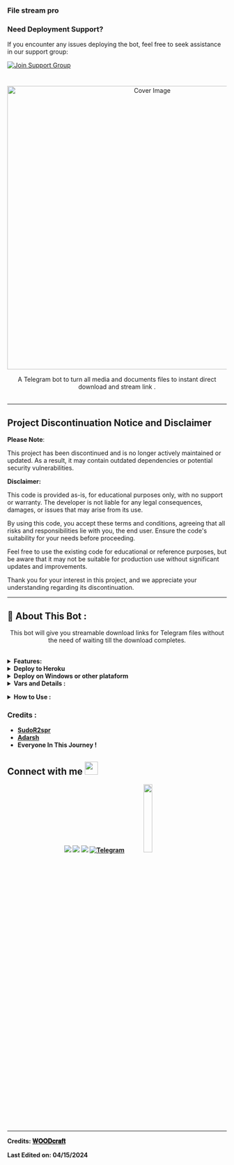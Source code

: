 ### File stream pro


### Need Deployment Support?

If you encounter any issues deploying the bot, feel free to seek assistance in our support group:

[![Join Support Group](https://img.shields.io/badge/Join%20Support%20Group-Click%20Here-blue?style=flat&logo=telegram&labelColor=white&link=https://t.me/Op_Topic_Group)](https://t.me/Op_Topic_Group)



<h1 align="center"></h1>
<p align="center"> 
  <img src="https://graph.org/file/fff4ea35f47dce9626c69.jpg" alt="Cover Image" width="650">
  </a>
  
 <p align="center">
    A Telegram bot to turn all media and documents files to instant direct download and stream link .
    <br />
   </strong></a>
    <br />
  </p>


<hr>

## Project Discontinuation Notice and Disclaimer

**Please Note**:

This project has been discontinued and is no longer actively maintained or updated. As a result, it may contain outdated dependencies or potential security vulnerabilities.

**Disclaimer:**

This code is provided as-is, for educational purposes only, with no support or warranty. The developer is not liable for any legal consequences, damages, or issues that may arise from its use.

By using this code, you accept these terms and conditions, agreeing that all risks and responsibilities lie with you, the end user. Ensure the code's suitability for your needs before proceeding.

Feel free to use the existing code for educational or reference purposes, but be aware that it may not be suitable for production use without significant updates and improvements.

Thank you for your interest in this project, and we appreciate your understanding regarding its discontinuation.

<hr>

## 🍁 About This Bot :

</p>
<p align='center'>
    This bot will give you streamable download links for Telegram files without the need of waiting till the download completes.
</p>


<br>
<details>
  <summary><b>Features:</b></summary>
  
<p>

🚀Features<p>
💥Superfast⚡️ download and stream links.<br>
💥No ads in generated links.<br>
💥Superfast interface.<br>
💥Along with the links you also get file information like name,size ,etc.<br>
💥Updates channel Support.<br>
💥Mongodb database support for broadcasting.<br>
💥Password Protection.<br>
💥User DC Check.<br>
💥Custom Domain support. <br>
💥All unwanted code removed. <br>
💥A lot more tired of writing check out by deploying it. 
</details>
  <details>
      <summary><b>Deploy to Heroku<b></summary>
      Click the button below to deploy the bot on Heroku:

[![Deploy](https://www.herokucdn.com/deploy/button.svg)](https://heroku.com/deploy?template=https://github.com/SudoR2spr/wdzone-file-stream-pro)

  </details>
  <details>
  <summary><b>Deploy on Windows or other plataform<b></summary>
  
  You should make sure you have Python 3.6+ installed on your PC, then clone this repo and run the following commands in a terminal:

```py
git clone https://github.com/SudoR2spr/wdzone-file-stream-pro
cd wdzone-file-stream-pro
virtualenv -p /usr/bin/python3 venv
. ./venv/bin/activate
pip install -r requirements.txt
python3 -m wdzone
```



and to stop the whole bot,
 do <kbd>CTRL</kbd>+<kbd>C</kbd>

 </details>
</details>
<details>
  <summary><b>Vars and Details :</b></summary>

Go to a file named `Vars.py` in the `wdzone` Named File and add all the variables there.
An example of `Vars.py` file:

```py
API_ID=12345
API_HASH=gsx576f8738x903f3sfzx45
BOT_TOKEN=Your_Bot_Token
BIN_CHANNEL=-100
PORT=8080
FQDN=your_server_ip
OWNER_ID=your_user_id
DATABASE_URL=mongodb_uri
```
`API_ID` : Goto [my.telegram.org](https://my.telegram.org) to obtain this.

`API_HASH` : Goto [my.telegram.org](https://my.telegram.org) to obtain this.
  
`BOT_TOKEN` : Get the bot token from [@BotFather](https://telegram.dog/BotFather)

`BIN_CHANNEL` : Create a new channel (private/public), add [@missrose_bot](https://telegram.dog/MissRose_bot) as admin to the channel and type /id. Now copy paste the ID into this field.
  
`OWNER_USERNAME` : U should be knowing it afterall it's your username dont remember it? just go to settings!

`OWNER_ID` : Your Telegram User ID

`DATABASE_URL` : MongoDB URI for saving User IDs when they first Start the Bot. We will use that for Broadcasting to them. I will try to add more features related with Database. If you need help to get the URI you can click on logo below!

[![mongo](https://telegra.ph/file/fd68906852c71fdd68bef.jpg)](https://www.youtube.com/watch?v=HhHzCfrqsoE)

 Option Vars

`UPDATES_CHANNEL` : Put a Public Channel Username, so every user have to Join that channel to use the bot. Must add bot to channel as Admin to work properly.

`BANNED_CHANNELS` : Put IDs of Banned Channels where bot will not work. You can add multiple IDs & separate with <kbd>Space</kbd>.

`SLEEP_THRESHOLD` : Set a sleep threshold for flood wait exceptions happening globally in this telegram bot instance, below which any request that raises a flood wait will be automatically invoked again after sleeping for the required amount of time. Flood wait exceptions requiring higher waiting times will be raised. Defaults to 60 seconds.

`WORKERS` : Number of maximum concurrent workers for handling incoming updates. Defaults to `3`

`PORT` : The port that you want your webapp to be listened to. Defaults to `8080`

`WEB_SERVER_BIND_ADDRESS` : Your server bind adress. Defauls to `0.0.0.0`

`NO_PORT` : If you don't want your port to be displayed. You should point your `PORT` to `80` (http) or `443` (https) for the links to work. Ignore this if you're on Heroku.

`FQDN` :  A Fully Qualified Domain Name if present. Defaults to `WEB_SERVER_BIND_ADDRESS` </details>

<details>
  <summary><b>How to Use :</b></summary>

:warning: **Before using the  bot, don't forget to add the bot to the `BIN_CHANNEL` as an Admin**
 
`/start` : To check if the bot is alive or not.

To get an instant stream link, just forward any media to the bot and boom, its fast af.

![image](https://graph.org/file/80f8407f52564d654bf24.jpg)  
![image](https://graph.org/file/5c7e83f9c56fb1fc74de9.jpg)
<h1 align="center"></h1>
<p align="center"> 
  <img src="https://graph.org/file/80f8407f52564d654bf24.jpg" alt="Cover Image" width="650">
  <img src="https://graph.org/file/5c7e83f9c56fb1fc74de9.jpg" alt="Cover Image" width="650">
  </a>


### Channel Support
Bot also Supported with Channels. Just add bot Channel as Admin. If any new file comes in Channel it will edit it with **Get Download Link** Button. </details>

### Credits : 

- [SudoR2spr](https://github.com/SudoR2spr)
- [Adarsh](https://github.com/adarsh-goel)
- Everyone In This Journey !


## Connect with me <img src="https://media.giphy.com/media/iY8CRBdQXODJSCERIr/giphy.gif" width="30px">
<p align="center">
<a href="https://t.me/Opleech"><img src="https://img.shields.io/badge/-𝐖𝐎𝐎𝐃𝐜𝐫𝐚𝐟𝐭 𝐌𝐢𝐫𝐫𝐨𝐫 𝐙𝐨𝐧𝐞™%20%20-0077B5?style=flat&logo=Telegram&logoColor=white"/></a>
<a href="https://t.me/Op_Topic_Group"><img src="https://img.shields.io/badge/-Wᴅ Tᴏᴘɪᴄ Gʀᴏᴜᴘ%20%20-0077B5?style=flat&logo=Telegram&logoColor=white"/></a>
<a href="https://t.me/WD_Request_Bot"><img src="https://img.shields.io/badge/-𝐖𝐎𝐎𝐃𝐜𝐫𝐚𝐟𝐭,𝐬 𝐁𝐨𝐭%20%20-0077B5?style=flat&logo=Telegram&logoColor=white"/></a>  
<a href="https://t.me/Opleech_WD"><img title="Telegram" src="https://img.shields.io/static/v1?label=WD.Zone&message=TG&color=blue-green"></a> 
<img src="https://media.giphy.com/media/jpVnC65DmYeyRL4LHS/giphy.gif" width="20%"> 
</p>
 
-----
Credits: [𝐖𝐎𝐎𝐃𝐜𝐫𝐚𝐟𝐭](https://t.me/Farooq_is_king)

Last Edited on: 04/15/2024
